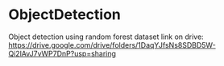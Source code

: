 # ObjectDetection
Object detection using random forest dataset link on drive: https://drive.google.com/drive/folders/1DaqYJfsNs8SDBD5W-Qi2lAvJ7vWP7DnP?usp=sharing
